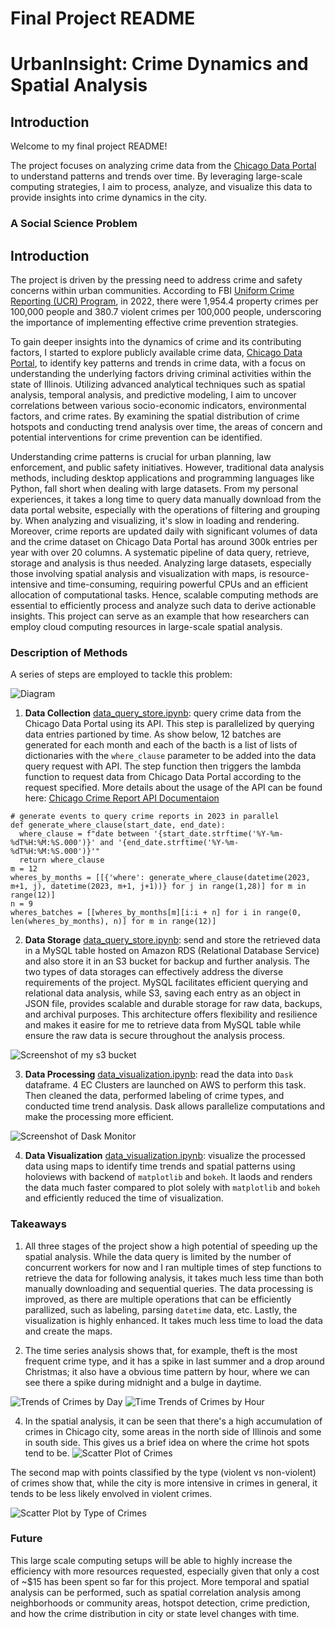 # Final Project README


UrbanInsight: Crime Dynamics and Spatial Analysis
=

## Introduction

Welcome to my final project README! 

The project focuses on analyzing crime data from the [Chicago Data Portal](https://data.cityofchicago.org/Public-Safety/Crimes-2001-to-Present/ijzp-q8t2/about_data) to understand patterns and trends over time. By leveraging large-scale computing strategies, I aim to process, analyze, and visualize this data to provide insights into crime dynamics in the city.

### A Social Science Problem

## Introduction

The project is driven by the pressing need to address crime and safety concerns within urban communities. According to FBI [Uniform Crime Reporting (UCR) Program](https://cde.ucr.cjis.gov/LATEST/webapp/#/pages/explorer/crime/crime-trend), in 2022, there were 1,954.4 property crimes per 100,000 people and 380.7 violent crimes per 100,000 people, underscoring the importance of implementing effective crime prevention strategies.

To gain deeper insights into the dynamics of crime and its contributing factors, I started to explore publicly available crime data, [Chicago Data Portal](https://data.cityofchicago.org/Public-Safety/Crimes-2001-to-Present/ijzp-q8t2/about_data), to identify key patterns and trends in crime data, with a focus on understanding the underlying factors driving criminal activities within the state of Illinois. Utilizing advanced analytical techniques such as spatial analysis, temporal analysis, and predictive modeling, I aim to uncover correlations between various socio-economic indicators, environmental factors, and crime rates. By examining the spatial distribution of crime hotspots and conducting trend analysis over time, the areas of concern and potential interventions for crime prevention can be identified.

Understanding crime patterns is crucial for urban planning, law enforcement, and public safety initiatives. However, traditional data analysis methods, including desktop applications and programming languages like Python, fall short when dealing with large datasets. From my personal experiences, it takes a long time to query data manually download from the data portal website, especially with the operations of filtering and grouping by. When analyzing and visualizing, it's slow in loading and rendering. Moreover, crime reports are updated daily with significant volumes of data and the crime dataset on Chicago Data Portal has around 300k entries per year with over 20 columns. A systematic pipeline of data query, retrieve, storage and analysis is thus needed. Analyzing large datasets, especially those involving spatial analysis and visualization with maps, is resource-intensive and time-consuming, requiring powerful CPUs and an efficient allocation of computational tasks. Hence, scalable computing methods are essential to efficiently process and analyze such data to derive actionable insights. This project can serve as an example that how researchers can employ cloud computing resources in large-scale spatial analysis.


### Description of Methods

A series of steps are employed to tackle this problem:

![Diagram](crime_map/plots/diagram.png)

1. **Data Collection** [data_query_store.ipynb](crime_map/data_query_store.ipynb): query crime data from the Chicago Data Portal using its API. This step is parallelized by querying data entries partioned by time. As show below, 12 batches are generated for each month and each of the bacth is a list of lists of dictionaries with the ```where_clause``` parameter to be added into the data query request with API. The step function then triggers the lambda function to request data from Chicago Data Portal according to the request specified. More details about the usage of the API can be found here: [Chicago Crime Report API Documentaion](https://dev.socrata.com/foundry/data.cityofchicago.org/ijzp-q8t2)
  ```
# generate events to query crime reports in 2023 in parallel
def generate_where_clause(start_date, end_date):
    where_clause = f"date between '{start_date.strftime('%Y-%m-%dT%H:%M:%S.000')}' and '{end_date.strftime('%Y-%m-%dT%H:%M:%S.000')}'"
    return where_clause
m = 12
wheres_by_months = [[{'where': generate_where_clause(datetime(2023, m+1, j), datetime(2023, m+1, j+1))} for j in range(1,28)] for m in range(12)]
n = 9
wheres_batches = [[wheres_by_months[m][i:i + n] for i in range(0, len(wheres_by_months), n)] for m in range(12)]
```

2. **Data Storage** [data_query_store.ipynb](crime_map/data_query_store.ipynb): send and store the retrieved data in a MySQL table hosted on Amazon RDS (Relational Database Service) and also store it in an S3 bucket for backup and further analysis. The two types of data storages can effectively address the diverse requirements of the project. MySQL facilitates efficient querying and relational data analysis, while S3, saving each entry as an object in JSON file, provides scalable and durable storage for raw data, backups, and archival purposes. This architecture offers flexibility and resilience and makes it easire for me to retrieve data from MySQL table while ensure the raw data is secure throughout the analysis process.

![Screenshot of my s3 bucket](crime_map/plots/s3-bucket.png)

3. **Data Processing** [data_visualization.ipynb](crime_map/data_visualization.ipynb): read the data into ```Dask``` dataframe. 4 EC Clusters are launched on AWS to perform this task. Then cleaned the data, performed labeling of crime types, and conducted time trend analysis. Dask allows parallelize computations and make the processing more efficient. 

![Screenshot of Dask Monitor](crime_map/plots/dask_monitor.png)

4. **Data Visualization** [data_visualization.ipynb](crime_map/data_visualization.ipynb): visualize the processed data using maps to identify time trends and spatial patterns using holoviews with backend of ```matplotlib``` and ```bokeh```. It laods and renders the data much faster compared to plot solely with ```matplotlib``` and ```bokeh``` and efficiently reduced the time of visualization.


### Takeaways

1. All three stages of the project show a high potential of speeding up the spatial analysis. While the data query is limited by the number of concurrent workers for now and I ran multiple times of step functions to retrieve the data for following analysis, it takes much less time than both manually downloading and sequential queries. The data processing is improved, as there are multiple operations that can be efficiently parallized, such as labeling, parsing ```datetime``` data, etc. Lastly, the visualization is highly enhanced. It takes much less time to load the data and create the maps.

2. The time series analysis shows that, for example, theft is the most frequent crime type, and it has a spike in last summer and a drop around Christmas; it also have a obvious time pattern by hour, where we can see there a spike during midnight and a bulge in daytime.

![Trends of Crimes by Day](crime_map/plots/time_trend_day.png)
![Time Trends of Crimes by Hour](crime_map/plots/time_trend_hour.png)

4. In the spatial analysis, it can be seen that there's a high accumulation of crimes in Chicago city, some areas in the north side of Illinois and some in south side. This gives us a brief idea on where the crime hot spots tend to be. 
![Scatter Plot of Crimes](crime_map/plots/crime_scatter.png)

The second map with points classified by the type (violent vs non-violent) of crimes show that, while the city is more intensive in crimes in general, it tends to be less likely envolved in violent crimes.

![Scatter Plot by Type of Crimes](crime_map/plots/crime_scatter_bytype.png)

### Future

This large scale computing setups will be able to highly increase the efficiency with more resources requested, especially given that only a cost of ~$15 has been spent so far for this project. More temporal and spatial analysis can be performed, such as spatial correlation analysis among neighborhoods or community areas, hotspot detection, crime prediction, and how the crime distribution in city or state level changes with time.

